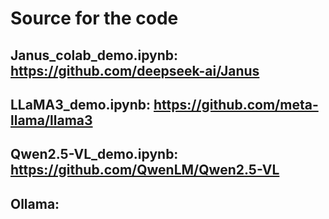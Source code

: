 # Source for the code

## Janus_colab_demo.ipynb: https://github.com/deepseek-ai/Janus
## LLaMA3_demo.ipynb: https://github.com/meta-llama/llama3
## Qwen2.5-VL_demo.ipynb: https://github.com/QwenLM/Qwen2.5-VL
## Ollama: 